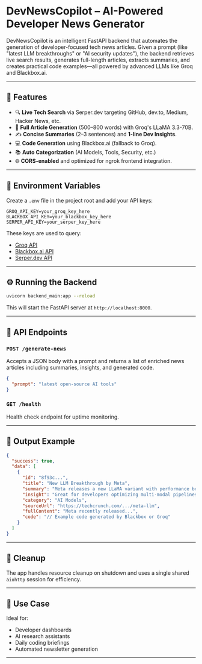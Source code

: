 # DevNewsCopilot – AI-Powered Developer News Generator

DevNewsCopilot is an intelligent FastAPI backend that automates the generation of developer-focused tech news articles. Given a prompt (like "latest LLM breakthroughs" or "AI security updates"), the backend retrieves live search results, generates full-length articles, extracts summaries, and creates practical code examples—all powered by advanced LLMs like Groq and Blackbox.ai.

---

## 🚀 Features

- 🔍 **Live Tech Search** via Serper.dev targeting GitHub, dev.to, Medium, Hacker News, etc.
- 🧠 **Full Article Generation** (500–800 words) with Groq's LLaMA 3.3-70B.
- ✍️ **Concise Summaries** (2–3 sentences) and **1-line Dev Insights**.
- 💻 **Code Generation** using Blackbox.ai (fallback to Groq).
- 📚 **Auto Categorization** (AI Models, Tools, Security, etc.)
- 🌐 **CORS-enabled** and optimized for ngrok frontend integration.

---

## 🔐 Environment Variables

Create a `.env` file in the project root and add your API keys:

```env
GROQ_API_KEY=your_groq_key_here
BLACKBOX_API_KEY=your_blackbox_key_here
SERPER_API_KEY=your_serper_key_here
```

These keys are used to query:

* [Groq API](https://groq.com/)
* [Blackbox.ai API](https://www.blackbox.ai/)
* [Serper.dev API](https://serper.dev/)

---

## ⚙️ Running the Backend

```bash
uvicorn backend_main:app --reload
```

This will start the FastAPI server at `http://localhost:8000`.

---

## 📡 API Endpoints

### `POST /generate-news`

Accepts a JSON body with a prompt and returns a list of enriched news articles including summaries, insights, and generated code.

```json
{
  "prompt": "latest open-source AI tools"
}
```

### `GET /health`

Health check endpoint for uptime monitoring.

---

## 📁 Output Example

```json
{
  "success": true,
  "data": [
    {
      "id": "8f93c...",
      "title": "New LLM Breakthrough by Meta",
      "summary": "Meta releases a new LLaMA variant with performance boosts.",
      "insight": "Great for developers optimizing multi-modal pipelines.",
      "category": "AI Models",
      "sourceUrl": "https://techcrunch.com/.../meta-llm",
      "fullContent": "Meta recently released...",
      "code": "// Example code generated by Blackbox or Groq"
    }
  ]
}
```

---

## 🧼 Cleanup

The app handles resource cleanup on shutdown and uses a single shared `aiohttp` session for efficiency.

---

## 🧠 Use Case

Ideal for:

* Developer dashboards
* AI research assistants
* Daily coding briefings
* Automated newsletter generation

---

